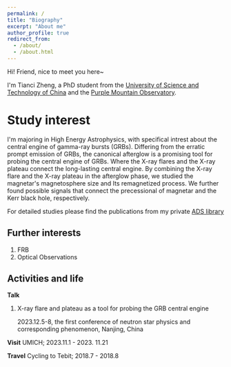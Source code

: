 ```yaml
---
permalink: /
title: "Biography"
excerpt: "About me"
author_profile: true
redirect_from: 
  - /about/
  - /about.html
---
```

Hi! Friend, nice  to meet you here~

I'm Tianci Zheng, a PhD student from the [University of Science and Technology of China](https://www.ustc.edu.cn/) and the [Purple Mountain Observatory](http://pmo.cas.cn/). 

Study interest
======
I'm majoring in High Energy Astrophysics, with specifical intrest about the central engine of gamma-ray bursts (GRBs).
Differing from the erratic prompt emission of GRBs, the canonical afterglow is a promising tool for probing the central engine of GRBs. Where the X-ray flares and the X-ray plateau connect the long-lasting central engine. By combining the X-ray flare and the X-ray plateau in the afterglow phase, we studied the magnetar's magnetosphere size and Its remagnetized process. We further found possible signals that connect the precessional of magnetar and the Kerr black hole, respectively.

For detailed studies please find the publications from my private [ADS library](https://ui.adsabs.harvard.edu/public-libraries/lgsSLQwzQ0GLO3hxMgFZjA)

Further interests
------
1. FRB
1. Optical Observations
   
  
Activities and life
------

**Talk**

1. X-ray flare and plateau as a tool for probing the GRB central engine
   
   2023.12.5-8, the first conference of neutron star physics and corresponding phenomenon, Nanjing, China

**Visit**
UMICH; 2023.11.1 - 2023. 11.21

**Travel**
Cycling to Tebit; 2018.7 - 2018.8


